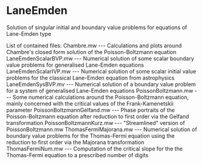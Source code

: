# LaneEmden
Solution of singular initial and boundary value problems for equations of Lane-Emden type

List of contained files:
Chambre.mw --- Calculations and plots around Chambre's closed form solution of the Poisson-Boltzmann equation
LaneEmdenScalarBVP.mw --- Numerical solution of some scalar boundary value problems for generalised Lane-Emden equations
LaneEmdenScalarIVP.mw --- Numerical solution of some scalar initial value problems for the classical Lane-Emden equation from astrophysics
LaneEmdenSysBVP.mv --- Numerical solution of a boundary value problem for a system of generalised Lane-Emden equations
PoissonBoltzmann.mw --- Some numerical calculations around the Poisson-Boltzmann equation, mainly concerned with the critical values of the Frank-Kamenetskii parameter
PoissonBoltzmannGelfand.mw --- Phase portraits of the Poisson-Boltzmann equation after reduction to first order via the Gelfand transformation
PoissonBoltzmannKurz.mw --- "Streamlined" version of PoissonBoltzmann.mw
ThomasFermiMajorana.mw --- Numerical solution of boundary value problems for the Thomas-Fermi equation using the reduction to first order via the Majorana transformation
ThomasFermiNum.mw --- Computation of the critical slope for the the Thomas-Fermi equation to a prescribed number of digits
